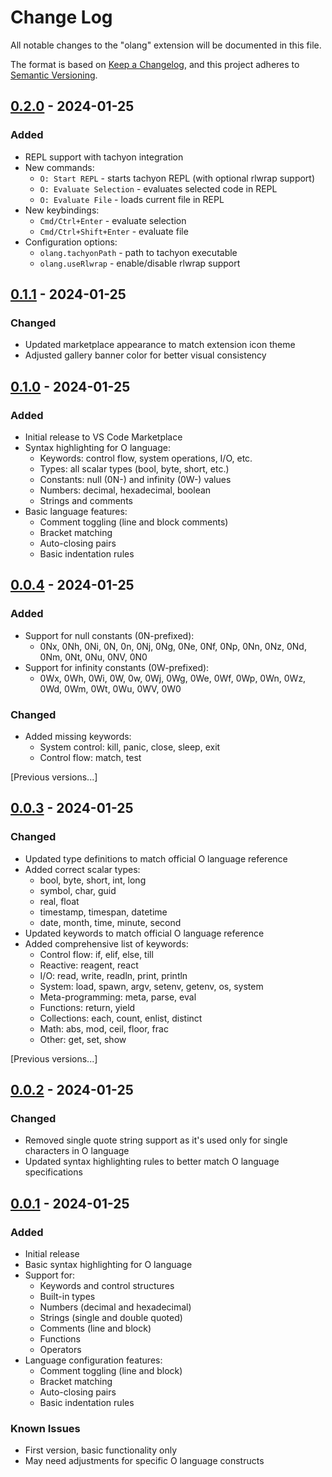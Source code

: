# Change Log

All notable changes to the "olang" extension will be documented in this file.

The format is based on [Keep a Changelog](https://keepachangelog.com/en/1.0.0/),
and this project adheres to [Semantic Versioning](https://semver.org/spec/v2.0.0.html).

## [0.2.0] - 2024-01-25

### Added
- REPL support with tachyon integration
- New commands:
  - `O: Start REPL` - starts tachyon REPL (with optional rlwrap support)
  - `O: Evaluate Selection` - evaluates selected code in REPL
  - `O: Evaluate File` - loads current file in REPL
- New keybindings:
  - `Cmd/Ctrl+Enter` - evaluate selection
  - `Cmd/Ctrl+Shift+Enter` - evaluate file
- Configuration options:
  - `olang.tachyonPath` - path to tachyon executable
  - `olang.useRlwrap` - enable/disable rlwrap support

[0.2.0]: https://github.com/birrgrrim/olang-vscode/compare/v0.1.1...v0.2.0

## [0.1.1] - 2024-01-25

### Changed
- Updated marketplace appearance to match extension icon theme
- Adjusted gallery banner color for better visual consistency

[0.1.1]: https://github.com/birrgrrim/olang-vscode/compare/v0.1.0...v0.1.1

## [0.1.0] - 2024-01-25

### Added
- Initial release to VS Code Marketplace
- Syntax highlighting for O language:
  - Keywords: control flow, system operations, I/O, etc.
  - Types: all scalar types (bool, byte, short, etc.)
  - Constants: null (0N-) and infinity (0W-) values
  - Numbers: decimal, hexadecimal, boolean
  - Strings and comments
- Basic language features:
  - Comment toggling (line and block comments)
  - Bracket matching
  - Auto-closing pairs
  - Basic indentation rules

[0.1.0]: https://github.com/birrgrrim/olang-vscode/releases/tag/v0.0.4-v0.1.0

## [0.0.4] - 2024-01-25

### Added
- Support for null constants (0N-prefixed):
  - 0Nx, 0Nh, 0Ni, 0N, 0n, 0Nj, 0Ng, 0Ne, 0Nf, 0Np, 0Nn, 0Nz, 0Nd, 0Nm, 0Nt, 0Nu, 0NV, 0N0
- Support for infinity constants (0W-prefixed):
  - 0Wx, 0Wh, 0Wi, 0W, 0w, 0Wj, 0Wg, 0We, 0Wf, 0Wp, 0Wn, 0Wz, 0Wd, 0Wm, 0Wt, 0Wu, 0WV, 0W0

### Changed
- Added missing keywords:
  - System control: kill, panic, close, sleep, exit
  - Control flow: match, test

[Previous versions...]

[0.0.4]: https://github.com/birrgrrim/olang-vscode/compare/v0.0.3...v0.0.4

## [0.0.3] - 2024-01-25

### Changed
- Updated type definitions to match official O language reference
- Added correct scalar types:
  - bool, byte, short, int, long
  - symbol, char, guid
  - real, float
  - timestamp, timespan, datetime
  - date, month, time, minute, second
- Updated keywords to match official O language reference
- Added comprehensive list of keywords:
  - Control flow: if, elif, else, till
  - Reactive: reagent, react
  - I/O: read, write, readln, print, println
  - System: load, spawn, argv, setenv, getenv, os, system
  - Meta-programming: meta, parse, eval
  - Functions: return, yield
  - Collections: each, count, enlist, distinct
  - Math: abs, mod, ceil, floor, frac
  - Other: get, set, show

[Previous versions...]

[0.0.3]: https://github.com/birrgrrim/olang-vscode/compare/v0.0.2...v0.0.3

## [0.0.2] - 2024-01-25

### Changed
- Removed single quote string support as it's used only for single characters in O language
- Updated syntax highlighting rules to better match O language specifications

[0.0.2]: https://github.com/birrgrrim/olang-vscode/compare/v0.0.1...v0.0.2

## [0.0.1] - 2024-01-25

### Added
- Initial release
- Basic syntax highlighting for O language
- Support for:
  - Keywords and control structures
  - Built-in types
  - Numbers (decimal and hexadecimal)
  - Strings (single and double quoted)
  - Comments (line and block)
  - Functions
  - Operators
- Language configuration features:
  - Comment toggling (line and block)
  - Bracket matching
  - Auto-closing pairs
  - Basic indentation rules

### Known Issues
- First version, basic functionality only
- May need adjustments for specific O language constructs

[0.0.1]: https://github.com/yourusername/olang/releases/tag/v0.0.1
